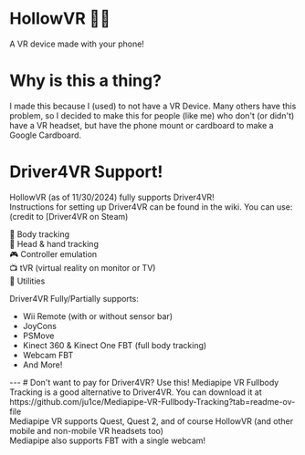 # HollowVR 📱🥽
A VR device made with your phone!

# Why is this a thing? 
I made this because I (used) to not have a VR Device. Many others have this problem, so I decided to make this for people (like me) who don't (or didn't) have a VR headset, but have the phone mount or cardboard to make a Google Cardboard.

# Driver4VR Support!


<p>HollowVR (as of 11/30/2024) fully supports Driver4VR!<br>
Instructions for setting up Driver4VR can be found in the wiki. You can use: (credit to [Driver4VR on Steam)<br>

💪 Body tracking<br>
👋 Head & hand tracking<br>
🎮 Controller emulation<br>
📺 tVR (virtual reality on monitor or TV)<br>
🔧 Utilities<br>

Driver4VR Fully/Partially supports:<br>
- Wii Remote (with or without sensor bar)<br>
- JoyCons<br>
- PSMove<br>
- Kinect 360 & Kinect One FBT (full body tracking)<br>
- Webcam FBT<br>
- And More!<br>
</p>
---
# Don't want to pay for Driver4VR? Use this!
Mediapipe VR Fullbody Tracking is a good alternative to Driver4VR. You can download it at https://github.com/ju1ce/Mediapipe-VR-Fullbody-Tracking?tab=readme-ov-file<br>
Mediapipe VR supports Quest, Quest 2, and of course HollowVR (and other mobile and non-mobile VR headsets too)<br>
Mediapipe also supports FBT with a single webcam! 
